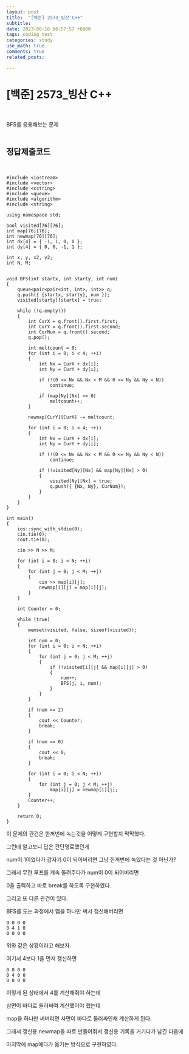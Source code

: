```yaml
---
layout: post
title:  "[백준] 2573_빙산 C++"
subtitle:   
date: 2023-08-16 06:57:57 +0900
tags: coding_test
categories: study
use_math: true
comments: true
related_posts:

---
```


# [백준] 2573_빙산 C++<br/>
<br/>

BFS를 응용해보는 문제<br/>
<br/>

## 정답제출코드<br/>
<br/>

```
#include <iostream>
#include <vector>
#include <cstring>
#include <queue>
#include <algorithm>
#include <string>

using namespace std;

bool visited[76][76];
int map[76][76];
int newmap[76][76];
int dx[4] = { -1, 1, 0, 0 };
int dy[4] = { 0, 0, -1, 1 };

int x, y, x2, y2;
int N, M;


void BFS(int startx, int starty, int num)
{
	queue<pair<pair<int, int>, int>> q;
	q.push({ {startx, starty}, num });
	visited[starty][startx] = true;

	while (!q.empty())
	{
		int CurX = q.front().first.first;
		int CurY = q.front().first.second;
		int CurNum = q.front().second;
		q.pop();

		int meltcount = 0;
		for (int i = 0; i < 4; ++i)
		{
			int Nx = CurX + dx[i];
			int Ny = CurY + dy[i];

			if (!(0 <= Nx && Nx < M && 0 <= Ny && Ny < N))
				continue;

			if (map[Ny][Nx] <= 0)
				meltcount++;
		}

		newmap[CurY][CurX] -= meltcount;

		for (int i = 0; i < 4; ++i)
		{
			int Nx = CurX + dx[i];
			int Ny = CurY + dy[i];

			if (!(0 <= Nx && Nx < M && 0 <= Ny && Ny < N))
				continue;

			if (!visited[Ny][Nx] && map[Ny][Nx] > 0)
			{
				visited[Ny][Nx] = true;
				q.push({ {Nx, Ny}, CurNum});
			}
		}
	}
}

int main()
{
	ios::sync_with_stdio(0);
	cin.tie(0);
	cout.tie(0);

	cin >> N >> M;

	for (int i = 0; i < N; ++i)
	{
		for (int j = 0; j < M; ++j)
		{
			cin >> map[i][j];
			newmap[i][j] = map[i][j];
		}
	}

	int Counter = 0;

	while (true)
	{
		memset(visited, false, sizeof(visited));

		int num = 0;
		for (int i = 0; i < N; ++i)
		{
			for (int j = 0; j < M; ++j)
			{
				if (!visited[i][j] && map[i][j] > 0)
				{
					num++;
					BFS(j, i, num);
				}
			}
		}

		if (num >= 2)
		{
			cout << Counter;
			break;
		}

		if (num == 0)
		{
			cout << 0;
			break;
		}

		for (int i = 0; i < N; ++i)
		{
			for (int j = 0; j < M; ++j)
				map[i][j] = newmap[i][j];
		}
		Counter++;
	}

	return 0;
}
```

이 문제의 관건은 한꺼번에 녹는것을 어떻게 구현할지 막막했다.<br/>

그런데 알고보니 답은 간단명료했던게<br/>

num이 1이었다가 갑자기 0이 되어버리면 그냥 한꺼번에 녹았다는 것 아닌가?<br/>

그래서 무한 루프를 계속 돌려주다가 num이 0이 되어버리면<br/>

0을 출력하고 바로 break를 하도록 구현하였다.<br/>

그리고 또 다른 관건이 있다.<br/>

BFS를 도는 과정에서 맵을 하나만 써서 갱신해버리면<br/>

```
0 0 0 0
0 4 1 0
0 0 0 0
```

위와 같은 상황이라고 해보자.<br/>

여기서 4보다 1을 먼저 갱신하면<br/>

```
0 0 0 0
0 4 0 0
0 0 0 0
```
이렇게 된 상태에서 4를 계산해줘야 하는데<br/>

삼면이 바다로 둘러싸여 계산했어야 했는데<br/>

map을 하나만 써버리면 사면이 바다로 둘러싸인채 계산하게 된다.<br/>

그래서 갱신용 newmap을 따로 만들어줘서 갱신용 기록을 거기다가 남긴 다음에<br/>

마지막에 map에다가 옮기는 방식으로 구현하였다.<br/>